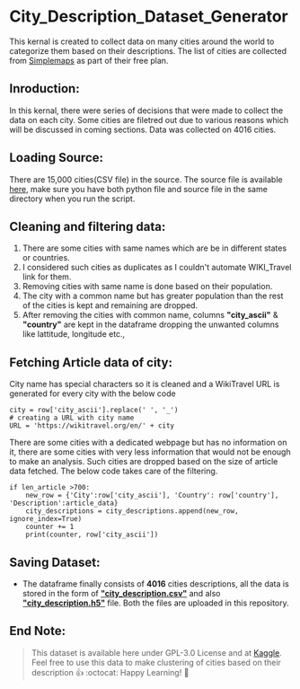 # City_Description_Dataset_Generator
This kernal is created to collect data on many cities around the world to categorize them based on their descriptions. The list of cities are collected from [Simplemaps](https://simplemaps.com) as part of their free plan.


## Inroduction:

In this kernal, there were series of decisions that were made to collect the data on each city. Some cities are filetred out due to various reasons which will be discussed in coming sections. Data was collected on 4016 cities.


## Loading Source:
There are 15,000 cities(CSV file) in the source. The source file is available [here](), make sure you have both python file and source file in the same directory when you run the script.

## Cleaning and filtering data:

  1. There are some cities with same names which are be in different states or countries.
  1. I considered such cities as duplicates as I couldn't automate WIKI_Travel link for them.
  1. Removing cities with same name is done based on their population.
  1. The city with a common name but has greater population than the rest of the cities is kept and remaining are dropped. 
  1. After removing the cities with common name, columns **"city_ascii"** & **"country"** are kept in the dataframe dropping the unwanted columns like lattitude, longitude etc., 

## Fetching Article data of city:
City name has special characters so it is cleaned and a WikiTravel URL is generated for every city with the below code

~~~
city = row['city_ascii'].replace(' ', '_')
# creating a URL with city name
URL = 'https://wikitravel.org/en/' + city 
~~~


There are some cities with a dedicated webpage but has no information on it, there are some cities with very less information that would not be enough to make an analysis.
Such cities are dropped based on the size of article data fetched. The below code takes care of the filtering.

~~~
if len_article >700:
    new_row = {'City':row['city_ascii'], 'Country': row['country'], 'Description':article_data}
    city_descriptions = city_descriptions.append(new_row, ignore_index=True)
    counter += 1
    print(counter, row['city_ascii'])
~~~

## Saving Dataset:

* The dataframe finally consists of **4016** cities descriptions, all the data is stored in the form of [**"city_description.csv"**](https://github.com/rajadevineni/City_Description_Dataset_Generator/blob/master/city_description.csv) and also [**"city_description.h5"**](https://github.com/rajadevineni/City_Description_Dataset_Generator/blob/master/city_description.h5) file.
Both the files are uploaded in this repository. 

## End Note:
>This dataset is available here under GPL-3.0 License and at [Kaggle](https://www.kaggle.com/rajasekhardevineni/city-discription-wiki-travel). Feel free to use this data to make clustering of cities based on their description :+1: :octocat: Happy Learning! :metal: 
